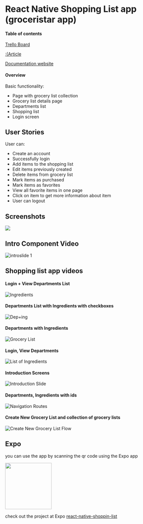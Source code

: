 # React Native Shopping List app (groceristar app)


#### Table of contents
[Trello Board](https://trello.com/b/n2ufANiO/groceristar-app)

[:(Article]()

[Documentation website](https://groceristar.github.io/documentation/)

#### Overview

Basic functionality:

- Page with grocery list collection
- Grocery list details page
- Departments list
- Shopping list
- Login screen


## User Stories

User can:
* Create an account
* Successfully login
* Add items to the shopping list
* Edit items previously created
* Delete items from grocery list
* Mark items as purchased
* Mark items as favorites
* View all favorite items in one page
* Click on item to get more information about item
* User can logout

## Screenshots

<img src="assets/SC.png">


## Intro Component Video

![introslide 1](https://user-images.githubusercontent.com/16745006/45135621-f6a8e800-b1bd-11e8-8aff-7586dab7d1fd.gif)
## Shopping list app videos

#### Login + View Departments List
![Ingredients](https://github.com/GroceriStar/creative/blob/master/app-video/Ingredients.gif)


#### Departments List with Ingredients with checkboxes
![Dep+ing](https://github.com/GroceriStar/creative/blob/master/app-video/departments-with-ingredients.gif)


#### Departments with Ingredients
![Grocery List](https://github.com/GroceriStar/creative/blob/master/app-video/grocery-list.gif)


#### Login, View Departments
![List of Ingredients](https://github.com/GroceriStar/creative/blob/master/app-video/ingredients-list.gif)


#### Introduction Screens
![Introduction Slide](https://github.com/GroceriStar/creative/blob/master/app-video/introduction-slide.gif)


#### Departments, Ingredients with ids
![Navigation Routes](https://github.com/GroceriStar/creative/blob/master/app-video/navigation-routes.gif)


#### Create New Grocery List and collection of grocery lists
![Create New Grocery List Flow](https://github.com/GroceriStar/creative/blob/master/app-video/new-grocery.gif)





## Expo

you can use the app by scanning the qr code using the Expo app

<img src="assets/qr.png" width="150" height="150">

check out the project at Expo [react-native-shoppin-list](https://expo.io/@vineeshvk/react-native-shopping-list)
